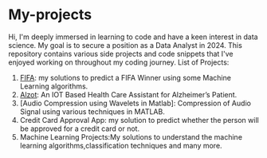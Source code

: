 # My-projects
Hi,
I'm deeply immersed in learning to code and have a keen interest in data science. My goal is to secure a position as a Data Analyst in 2024. This repository contains various side projects and code snippets that I've enjoyed working on throughout my coding journey.
List of Projects:
1. [FIFA](https://github.com/Chins-10/My-projects/tree/main/FIFA): my solutions to predict a FIFA Winner using some Machine Learning algorithms.
2. [Alzot](https://github.com/Chins-10/My-projects/tree/main/Alzot): An IOT Based Health Care Assistant for Alzheimer’s Patient.
3. [Audio Compression using Wavelets in Matlab]: Compression of Audio Signal using various techniques in MATLAB.
4. Credit Card Approval App: my solution to predict whether the person will be approved for a credit card or not.
5. Machine Learning Projects:My solutions to understand the machine learning algorithms,classification techniques and many more.





